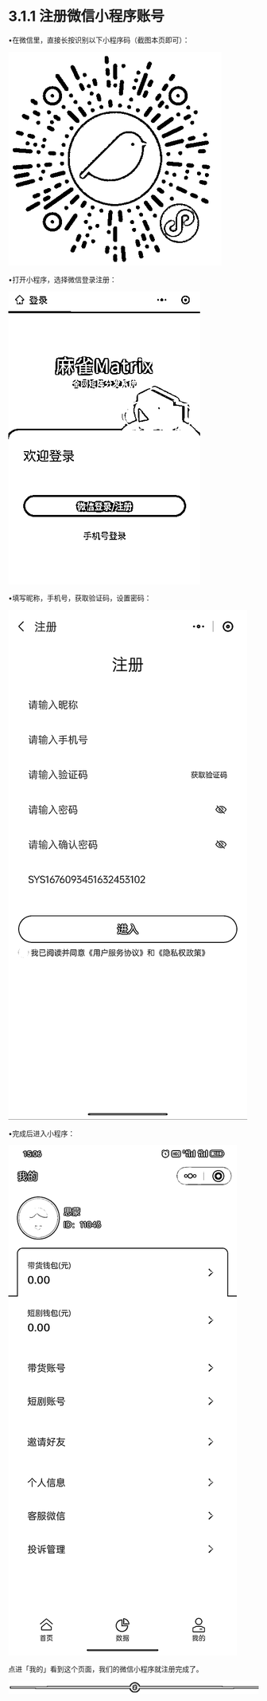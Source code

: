 # 3.1.1 注册微信小程序账号

•在微信里，直接长按识别以下小程序码（截图本页即可）：

![](img/544f83ed84e99c10f5a1648b645b4ef9.png)

•打开小程序，选择微信登录注册：

![](img/32570a1c793543eecc384911f0a2b918.png)

•填写昵称，手机号，获取验证码，设置密码：

![](img/aba414506859aa2ed7aa17d67967e7b8.png)

•完成后进入小程序：

![](img/063d23c3baa1979d900eab195fbdac19.png)

点进「我的」看到这个页面，我们的微信小程序就注册完成了。

![](img/e3f2879ffbe01683a4abd019b77011d8.png)
